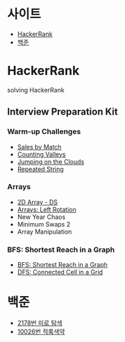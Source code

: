 # 사이트
- [HackerRank](#hackerrank)  
- [백준](#백준)

# HackerRank 
solving HackerRank
## Interview Preparation Kit

### **Warm-up Challenges**

- [Sales by Match](../../issues/1)
- [Counting Valleys](../../issues/2)
- [Jumping on the Clouds](../../issues/3)
- [Repeated String](../../issues/4)

### Arrays
- [2D Array - DS](../../issues/5) 
- [Arrays: Left Rotation](../../issues/6) 
- New Year Chaos
- Minimum Swaps 2
- Array Manipulation

### BFS: Shortest Reach in a Graph
- [BFS: Shortest Reach in a Graph](../../issues/9) 
- [DFS: Connected Cell in a Grid](../../issues/10) 

# 백준  
- [2178번 미로 탐색](../../issues/7)
- [10026번 적록색약](../../issues/8)



